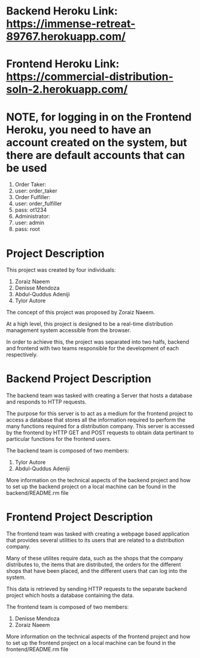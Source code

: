 # Backend Heroku Link: https://immense-retreat-89767.herokuapp.com/
# Frontend Heroku Link: https://commercial-distribution-soln-2.herokuapp.com/
# NOTE, for logging in on the Frontend Heroku, you need to have an account created on the system, but there are default accounts that can be used
1. Order Taker: 
1. user: order_taker
2. Order Fulfiller:
1. user: order_fulfiller
2. pass: ot1234
3. Administrator:
1. user: admin
2. pass: root


# Project Description
This project was created by four individuals:
1. Zoraiz Naeem
3. Denisse Mendoza
4. Abdul-Quddus Adeniji
4. Tylor Autore

The concept of this project was proposed by Zoraiz Naeem.

At a high level, this project is designed to be a real-time distribution management system accessible 
from the browser.

In order to achieve this, the project was separated into two halfs, backend and frontend with two 
teams responsible for the development of each respectively.

# Backend Project Description
The backend team was tasked with creating a Server that hosts a database and responds to HTTP 
requests.

The purpose for this server is to act as a medium for the frontend project to access a database 
that stores all the information required to perform the many functions required for a distribution 
company. This server is accessed by the frontend by HTTP GET and POST requests to obtain data 
pertinant to particular functions for the frontend users.

The backend team is composed of two members:
1. Tylor Autore
2. Abdul-Quddus Adeniji

More information on the technical aspects of the backend project and how to set up the backend 
project on a local machine can be found in the backend/README.rm file

# Frontend Project Description
The frontend team was tasked with creating a webpage based application that provides several utilities
to its users that are related to a distribution company.

Many of these utilites require data, such as the shops that the company distributes to, the items that
are distributed, the orders for the different shops that have been placed, and the different users that
can log into the system.

This data is retrieved by sending HTTP requests to the separate backend project which hosts a database
containing the data.

The frontend team is composed of two members:
1. Denisse Mendoza
2. Zoraiz Naeem

More information on the technical aspects of the frontend project and how to set up the frontend 
project on a local machine can be found in the frontend/README.rm file
